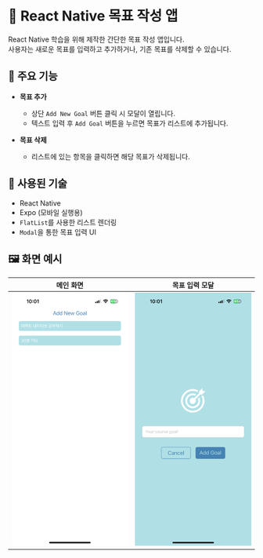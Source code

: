 # 🎯 React Native 목표 작성 앱

React Native 학습을 위해 제작한 간단한 목표 작성 앱입니다.  
사용자는 새로운 목표를 입력하고 추가하거나, 기존 목표를 삭제할 수 있습니다.

## 📱 주요 기능

- **목표 추가**

  - 상단 `Add New Goal` 버튼 클릭 시 모달이 열립니다.
  - 텍스트 입력 후 `Add Goal` 버튼을 누르면 목표가 리스트에 추가됩니다.

- **목표 삭제**
  - 리스트에 있는 항목을 클릭하면 해당 목표가 삭제됩니다.

## 🧩 사용된 기술

- React Native
- Expo (모바일 실행용)
- `FlatList`를 사용한 리스트 렌더링
- `Modal`을 통한 목표 입력 UI

## 🖼️ 화면 예시

| 메인 화면                                | 목표 입력 모달                            |
| ---------------------------------------- | ----------------------------------------- |
| ![](./assets/images/screenshot_main.PNG) | ![](./assets/images/screenshot_modal.PNG) |
